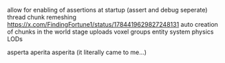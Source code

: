 allow for enabling of assertions at startup (assert and debug seperate)
thread chunk remeshing https://x.com/FindingFortune1/status/1784419629827248131
auto creation of chunks in the world
stage uploads
voxel groups
entity system
physics
LODs

asperta
aperita
asperita
(it literally came to me...)
